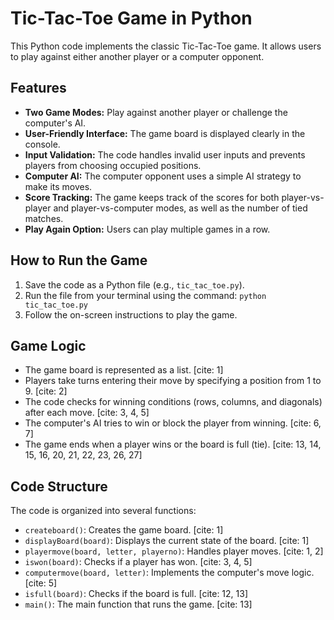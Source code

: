 # Tic-Tac-Toe Game in Python

This Python code implements the classic Tic-Tac-Toe game. It allows users to play against either another player or a computer opponent.

## Features

* **Two Game Modes:** Play against another player or challenge the computer's AI.
* **User-Friendly Interface:** The game board is displayed clearly in the console.
* **Input Validation:** The code handles invalid user inputs and prevents players from choosing occupied positions.
* **Computer AI:** The computer opponent uses a simple AI strategy to make its moves.
* **Score Tracking:** The game keeps track of the scores for both player-vs-player and player-vs-computer modes, as well as the number of tied matches.
* **Play Again Option:** Users can play multiple games in a row.

## How to Run the Game

1.  Save the code as a Python file (e.g., `tic_tac_toe.py`).
2.  Run the file from your terminal using the command: `python tic_tac_toe.py`
3.  Follow the on-screen instructions to play the game.

## Game Logic

* The game board is represented as a list. [cite: 1]
* Players take turns entering their move by specifying a position from 1 to 9. [cite: 2]
* The code checks for winning conditions (rows, columns, and diagonals) after each move. [cite: 3, 4, 5]
* The computer's AI tries to win or block the player from winning. [cite: 6, 7]
* The game ends when a player wins or the board is full (tie). [cite: 13, 14, 15, 16, 20, 21, 22, 23, 26, 27]

## Code Structure

The code is organized into several functions:

* `createboard()`: Creates the game board. [cite: 1]
* `displayBoard(board)`: Displays the current state of the board. [cite: 1]
* `playermove(board, letter, playerno)`:  Handles player moves. [cite: 1, 2]
* `iswon(board)`: Checks if a player has won. [cite: 3, 4, 5]
* `computermove(board, letter)`:  Implements the computer's move logic. [cite: 5]
* `isfull(board)`: Checks if the board is full. [cite: 12, 13]
* `main()`:  The main function that runs the game. [cite: 13]
